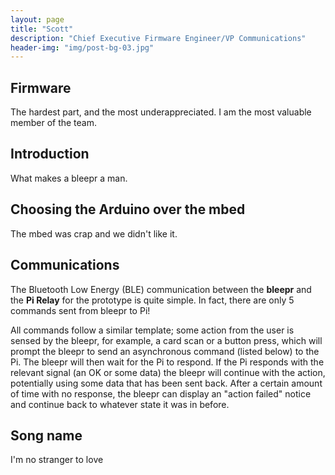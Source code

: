 ```yaml
---
layout: page
title: "Scott"
description: "Chief Executive Firmware Engineer/VP Communications"
header-img: "img/post-bg-03.jpg"
---
```

## Firmware
The hardest part, and the most underappreciated. I am the most valuable member
of the team.

## Introduction
What makes a bleepr a man.

## Choosing the Arduino over the mbed
The mbed was crap and we didn't like it.

## Communications
The Bluetooth Low Energy (BLE) communication between the **bleepr** and the **Pi
Relay** for the prototype is quite simple. In fact, there are only 5 commands
sent from bleepr to Pi!

All commands follow a similar template; some action from the user is
sensed by the bleepr, for example, a card scan or a button press, which will prompt the bleepr
to send an asynchronous command (listed below) to the Pi. The bleepr will then
wait for the Pi to respond. If the Pi responds with the relevant signal (an OK
or some data) the bleepr will continue with the action, potentially using some
data that has been sent back. After a certain amount of time with no response,
the bleepr can display an "action failed" notice and continue back to whatever
state it was in before.


## Song name
I'm no stranger to love
